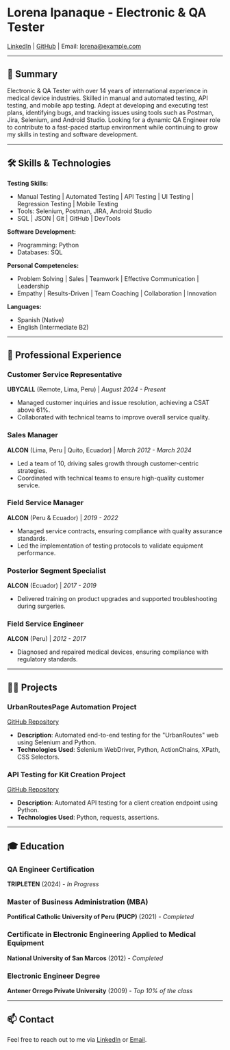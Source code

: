 # Lorena Ipanaque - Electronic & QA Tester

[LinkedIn](https://www.linkedin.com/in/lorena-ipanaque/) | [GitHub](https://github.com/tuusuario) | Email: lorena@example.com

---

## 📝 Summary

Electronic & QA Tester with over 14 years of international experience in medical device industries. Skilled in manual and automated testing, API testing, and mobile app testing. Adept at developing and executing test plans, identifying bugs, and tracking issues using tools such as Postman, Jira, Selenium, and Android Studio. Looking for a dynamic QA Engineer role to contribute to a fast-paced startup environment while continuing to grow my skills in testing and software development.

---

## 🛠️ Skills & Technologies

**Testing Skills:**
- Manual Testing | Automated Testing | API Testing | UI Testing | Regression Testing | Mobile Testing  
- Tools: Selenium, Postman, JIRA, Android Studio  
- SQL | JSON | Git | GitHub | DevTools  

**Software Development:**
- Programming: Python  
- Databases: SQL  

**Personal Competencies:**
- Problem Solving | Sales | Teamwork | Effective Communication | Leadership  
- Empathy | Results-Driven | Team Coaching | Collaboration | Innovation  

**Languages:**
- Spanish (Native)  
- English (Intermediate B2)

---

## 💼 Professional Experience

### **Customer Service Representative**  
**UBYCALL** (Remote, Lima, Peru) | *August 2024 - Present*  
- Managed customer inquiries and issue resolution, achieving a CSAT above 61%.  
- Collaborated with technical teams to improve overall service quality.  

### **Sales Manager**  
**ALCON** (Lima, Peru | Quito, Ecuador) | *March 2012 - March 2024*  
- Led a team of 10, driving sales growth through customer-centric strategies.  
- Coordinated with technical teams to ensure high-quality customer service.  

### **Field Service Manager**  
**ALCON** (Peru & Ecuador) | *2019 - 2022*  
- Managed service contracts, ensuring compliance with quality assurance standards.  
- Led the implementation of testing protocols to validate equipment performance.  

### **Posterior Segment Specialist**  
**ALCON** (Ecuador) | *2017 - 2019*  
- Delivered training on product upgrades and supported troubleshooting during surgeries.  

### **Field Service Engineer**  
**ALCON** (Peru) | *2012 - 2017*  
- Diagnosed and repaired medical devices, ensuring compliance with regulatory standards.  

---

## 🧑‍💻 Projects

### **UrbanRoutesPage Automation Project**  
[GitHub Repository](https://github.com/tuusuario/urbanroutespage)  
- **Description**: Automated end-to-end testing for the "UrbanRoutes" web using Selenium and Python.  
- **Technologies Used**: Selenium WebDriver, Python, ActionChains, XPath, CSS Selectors.

### **API Testing for Kit Creation Project**  
[GitHub Repository](https://github.com/tuusuario/apitestingkitcreation)  
- **Description**: Automated API testing for a client creation endpoint using Python.  
- **Technologies Used**: Python, requests, assertions.

---

## 🎓 Education

### **QA Engineer Certification**  
**TRIPLETEN** (2024) - *In Progress*

### **Master of Business Administration (MBA)**  
**Pontifical Catholic University of Peru (PUCP)** (2021) - *Completed*

### **Certificate in Electronic Engineering Applied to Medical Equipment**  
**National University of San Marcos** (2012) - *Completed*

### **Electronic Engineer Degree**  
**Antener Orrego Private University** (2009) - *Top 10% of the class*

---

## 📫 Contact

Feel free to reach out to me via [LinkedIn](https://www.linkedin.com/in/lorena-ipanaque/) or [Email](mailto:lorena@example.com).
